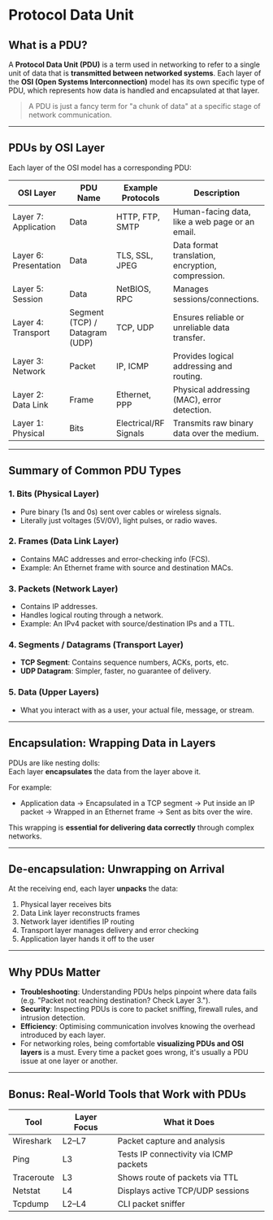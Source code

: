 # Protocol Data Unit

## What is a PDU?

A **Protocol Data Unit (PDU)** is a term used in networking to refer to a single unit of data that is **transmitted between networked systems**. Each layer of the **OSI (Open Systems Interconnection)** model has its own specific type of PDU, which represents how data is handled and encapsulated at that layer.

> A PDU is just a fancy term for "a chunk of data" at a specific stage of network communication.

---

## PDUs by OSI Layer

Each layer of the OSI model has a corresponding PDU:

|OSI Layer|PDU Name|Example Protocols|Description|
|---|---|---|---|
|Layer 7: Application|Data|HTTP, FTP, SMTP|Human-facing data, like a web page or an email.|
|Layer 6: Presentation|Data|TLS, SSL, JPEG|Data format translation, encryption, compression.|
|Layer 5: Session|Data|NetBIOS, RPC|Manages sessions/connections.|
|Layer 4: Transport|Segment (TCP) / Datagram (UDP)|TCP, UDP|Ensures reliable or unreliable data transfer.|
|Layer 3: Network|Packet|IP, ICMP|Provides logical addressing and routing.|
|Layer 2: Data Link|Frame|Ethernet, PPP|Physical addressing (MAC), error detection.|
|Layer 1: Physical|Bits|Electrical/RF Signals|Transmits raw binary data over the medium.|

---

## Summary of Common PDU Types

### 1. **Bits (Physical Layer)**

- Pure binary (1s and 0s) sent over cables or wireless signals.
- Literally just voltages (5V/0V), light pulses, or radio waves.

### 2. **Frames (Data Link Layer)**

- Contains MAC addresses and error-checking info (FCS).
- Example: An Ethernet frame with source and destination MACs.

### 3. **Packets (Network Layer)**

- Contains IP addresses.
- Handles logical routing through a network.
- Example: An IPv4 packet with source/destination IPs and a TTL.

### 4. **Segments / Datagrams (Transport Layer)**

- **TCP Segment**: Contains sequence numbers, ACKs, ports, etc.
- **UDP Datagram**: Simpler, faster, no guarantee of delivery.

### 5. **Data (Upper Layers)**

- What you interact with as a user, your actual file, message, or stream.

---

## Encapsulation: Wrapping Data in Layers

PDUs are like nesting dolls:  
Each layer **encapsulates** the data from the layer above it.

For example:

- Application data → Encapsulated in a TCP segment → Put inside an IP packet → Wrapped in an Ethernet frame → Sent as bits over the wire.

This wrapping is **essential for delivering data correctly** through complex networks.

---

## De-encapsulation: Unwrapping on Arrival

At the receiving end, each layer **unpacks** the data:

1. Physical layer receives bits
2. Data Link layer reconstructs frames
3. Network layer identifies IP routing
4. Transport layer manages delivery and error checking
5. Application layer hands it off to the user

---

## Why PDUs Matter

- **Troubleshooting**: Understanding PDUs helps pinpoint where data fails (e.g. "Packet not reaching destination? Check Layer 3.").
- **Security**: Inspecting PDUs is core to packet sniffing, firewall rules, and intrusion detection.
- **Efficiency**: Optimising communication involves knowing the overhead introduced by each layer.
- For networking roles, being comfortable **visualizing PDUs and OSI layers** is a must. Every time a packet goes wrong, it's usually a PDU issue at one layer or another.

---

## Bonus: Real-World Tools that Work with PDUs

|Tool|Layer Focus|What it Does|
|---|---|---|
|Wireshark|L2–L7|Packet capture and analysis|
|Ping|L3|Tests IP connectivity via ICMP packets|
|Traceroute|L3|Shows route of packets via TTL|
|Netstat|L4|Displays active TCP/UDP sessions|
|Tcpdump|L2–L4|CLI packet sniffer|
